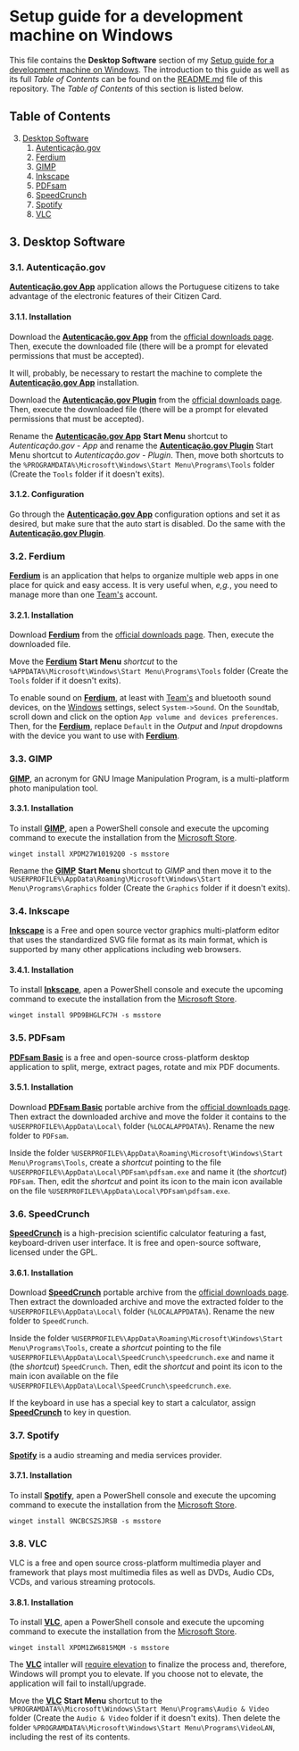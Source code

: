 # Setup guide for a development machine on Windows

This file contains the **Desktop Software** section of my [Setup guide for a development machine on Windows](https://github.com/EnduranceCode/windows-development-machine). The introduction to this guide as well as its full *Table of Contents* can be found on the [README.md](./README.md) file of this repository. The *Table of Contents* of this section is listed below.

## Table of Contents

3. [Desktop Software](#3-desktop-software)
    1. [Autenticação.gov](#31-autenticaçãogov)
    2. [Ferdium](#32-ferdium)
    3. [GIMP](#33-gimp)
    4. [Inkscape](#34-inkscape)
    5. [PDFsam](#35-pdfsam)
    6. [SpeedCrunch](#36-speedcrunch)
    7. [Spotify](#37-spotify)
    8. [VLC](#38-vlc)

## 3. Desktop Software

### 3.1. Autenticação.gov

[**Autenticação.gov App**](https://www.autenticacao.gov.pt/) application allows the Portuguese citizens to take advantage of the electronic features of their Citizen Card.

#### 3.1.1. Installation

Download the [**Autenticação.gov App**](https://www.autenticacao.gov.pt/) from the [official downloads page](https://www.autenticacao.gov.pt/web/guest/cc-aplicacao).
Then, execute the downloaded file (there will be a prompt for elevated permissions that must be accepted).

It will, probably, be necessary to restart the machine to complete the [**Autenticação.gov App**](https://www.autenticacao.gov.pt/) installation.

Download the [**Autenticação.gov Plugin**](https://autenticacao.gov.pt/fa/ajuda/autenticacaogovpt.aspx) from the [official downloads page](https://autenticacao.gov.pt/fa/ajuda/autenticacaogovpt.aspx). Then, execute the downloaded file (there will be a prompt for elevated permissions that must be accepted).

Rename the [**Autenticação.gov App**](https://www.autenticacao.gov.pt/) **Start Menu** shortcut to *Autenticação.gov - App* and rename the [**Autenticação.gov Plugin**](https://www.autenticacao.gov.pt/) Start Menu shortcut to *Autenticação.gov - Plugin*. Then, move both shortcuts to the `%PROGRAMDATA%\Microsoft\Windows\Start Menu\Programs\Tools` folder (Create the `Tools` folder if it doesn't exits).

#### 3.1.2. Configuration

Go through the [**Autenticação.gov App**](https://www.autenticacao.gov.pt/) configuration options and set it as desired, but make sure that the auto start is disabled. Do the same with the [**Autenticação.gov Plugin**](https://autenticacao.gov.pt/fa/ajuda/autenticacaogovpt.aspx).

### 3.2. Ferdium

[**Ferdium**](https://ferdium.org/) is an application that helps to organize multiple web apps in one place for quick and easy access. It is very useful when, *e,g.*, you need to manage more than one [Team's](https://www.microsoft.com/microsoft-teams/group-chat-software/) account.

#### 3.2.1. Installation

Download [**Ferdium**](https://ferdium.org/) from the [official downloads page](https://ferdium.org/download). Then, execute the downloaded file.

Move the [**Ferdium**](https://ferdium.org/) **Start Menu** *shortcut* to the `%APPDATA%\Microsoft\Windows\Start Menu\Programs\Tools` folder (Create the `Tools` folder if it doesn't exits).

To enable sound on [**Ferdium**](https://ferdium.org/), at least with [Team's](https://www.microsoft.com/microsoft-teams/group-chat-software/) and bluetooth sound devices, on the [Windows](https://www.microsoft.com/en-us/windows) settings, select `System->Sound`. On the `Sound`tab, scroll down and click on the option `App volume and devices preferences`. Then, for the [**Ferdium**](https://ferdium.org/), replace `Default` in the *Output* and *Input* dropdowns with the device you want to use with [**Ferdium**](https://ferdium.org/).

### 3.3. GIMP

[**GIMP**](https://www.gimp.org/), an acronym for GNU Image Manipulation Program, is a multi-platform photo manipulation tool.

#### 3.3.1. Installation

To install [**GIMP**](https://www.gimp.org/), apen a PowerShell console and execute the upcoming command to execute the installation from the [Microsoft Store](https://apps.microsoft.com/detail/XPDM27W10192Q0).

    winget install XPDM27W10192Q0 -s msstore

Rename the [**GIMP**](https://www.gimp.org/) **Start Menu** shortcut to *GIMP* and then move it to the `%USERPROFILE%\AppData\Roaming\Microsoft\Windows\Start Menu\Programs\Graphics` folder (Create the `Graphics` folder if it doesn't exits).

### 3.4. Inkscape

[**Inkscape**](https://inkscape.org/) is a Free and open source vector graphics multi-platform editor that uses the standardized SVG file format as its main format, which is supported by many other applications including web browsers.

#### 3.4.1. Installation

To install [**Inkscape**](https://inkscape.org/), apen a PowerShell console and execute the upcoming command to execute the installation from the [Microsoft Store](https://apps.microsoft.com/detail/9PD9BHGLFC7H).

    winget install 9PD9BHGLFC7H -s msstore

### 3.5. PDFsam

[**PDFsam Basic**](https://pdfsam.org/pdfsam-basic/) is a free and open-source cross-platform desktop application to split, merge, extract pages, rotate and mix PDF documents.

#### 3.5.1. Installation

Download [**PDFsam Basic**](https://pdfsam.org/pdfsam-basic/) portable archive from the [official downloads page](https://pdfsam.org/download-pdfsam-basic/). Then extract the downloaded archive and move the folder it contains to the `%USERPROFILE%\AppData\Local\` folder (`%LOCALAPPDATA%`). Rename the new folder to `PDFsam`.

Inside the folder `%USERPROFILE%\AppData\Roaming\Microsoft\Windows\Start Menu\Programs\Tools`, create a *shortcut* pointing to the file `%USERPROFILE%\AppData\Local\PDFsam\pdfsam.exe` and name it (the *shortcut*) `PDFsam`. Then, edit the *shortcut* and point its icon to the main icon available on the file `%USERPROFILE%\AppData\Local\PDFsam\pdfsam.exe`.

### 3.6. SpeedCrunch

[**SpeedCrunch**](http://www.speedcrunch.org) is a high-precision scientific calculator featuring a fast, keyboard-driven user interface. It is free and open-source software, licensed under the GPL.

#### 3.6.1. Installation

Download [**SpeedCrunch**](http://www.speedcrunch.org) portable archive from the [official downloads page](https://heldercorreia.bitbucket.io/speedcrunch/download.html). Then extract the downloaded archive and move the extracted folder to the `%USERPROFILE%\AppData\Local\` folder (`%LOCALAPPDATA%`). Rename the new folder to `SpeedCrunch`.

Inside the folder `%USERPROFILE%\AppData\Roaming\Microsoft\Windows\Start Menu\Programs\Tools`, create a *shortcut* pointing to the file `%USERPROFILE%\AppData\Local\SpeedCrunch\speedcrunch.exe` and name it (the *shortcut*) `SpeedCrunch`. Then, edit the *shortcut* and point its icon to the main icon available on the file `%USERPROFILE%\AppData\Local\SpeedCrunch\speedcrunch.exe`.

If the keyboard in use has a special key to start a calculator, assign [**SpeedCrunch**](http://www.speedcrunch.org) to key in question.

### 3.7. Spotify

[**Spotify**](https://www.spotify.com/) is a audio streaming and media services provider.

#### 3.7.1. Installation

To install [**Spotify**](https://www.spotify.com/), apen a PowerShell console and execute the upcoming command to execute the installation from the [Microsoft Store](https://apps.microsoft.com/detail/9NCBCSZSJRSB).

    winget install 9NCBCSZSJRSB -s msstore

### 3.8. VLC

VLC is a free and open source cross-platform multimedia player and framework that plays most multimedia files as well as DVDs, Audio CDs, VCDs, and various streaming protocols.

#### 3.8.1. Installation

To install [**VLC**](https://www.videolan.org/), apen a PowerShell console and execute the upcoming command to execute the installation from the [Microsoft Store](https://apps.microsoft.com/detail/XPDM1ZW6815MQM).

    winget install XPDM1ZW6815MQM -s msstore

The [**VLC**](https://www.videolan.org/) intaller will [require elevation](https://learn.microsoft.com/en-us/windows/security/application-security/application-control/user-account-control/how-it-works) to finalize the process and, therefore, Windows will prompt you to elevate. If you choose not to elevate, the application will fail to install/upgrade.

Move the [**VLC**](https://www.videolan.org/) **Start Menu** shortcut to the `%PROGRAMDATA%\Microsoft\Windows\Start Menu\Programs\Audio & Video` folder (Create the `Audio & Video` folder if it doesn't exits). Then delete the folder `%PROGRAMDATA%\Microsoft\Windows\Start Menu\Programs\VideoLAN`, including the rest of its contents.
